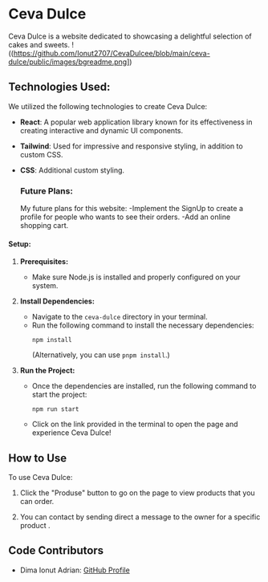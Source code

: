 # Ceva Dulce

Ceva Dulce is a website dedicated to showcasing a delightful selection of cakes and sweets.
!((https://github.com/Ionut2707/CevaDulcee/blob/main/ceva-dulce/public/images/bgreadme.png])


 ## Technologies Used:

We utilized the following technologies to create Ceva Dulce:

- **React**: A popular web application library known for its effectiveness in creating interactive and dynamic UI components.
- **Tailwind**: Used for impressive and responsive styling, in addition to custom CSS.
- **CSS**: Additional custom styling.

  ### Future Plans:

  My future plans for this website:
  -Implement the SignUp to create a profile for people who wants to see their orders.
  -Add an online shopping cart.

#### Setup:

1. **Prerequisites:**
    - Make sure Node.js is installed and properly configured on your system.

2. **Install Dependencies:**
    - Navigate to the `ceva-dulce` directory in your terminal.
    - Run the following command to install the necessary dependencies:
      ```
      npm install
      ```
      (Alternatively, you can use `pnpm install`.)

3. **Run the Project:**
    - Once the dependencies are installed, run the following command to start the project:
      ```
      npm run start
      ```
    - Click on the link provided in the terminal to open the page and experience Ceva Dulce!

## How to Use

To use Ceva Dulce:

1. Click the "Produse" button to go on the page to view products that you can order.

2. You can contact by sending direct a message to the owner for a specific product .


## Code Contributors

- Dima Ionut Adrian: [GitHub Profile](https://github.com/Ionut2707)
